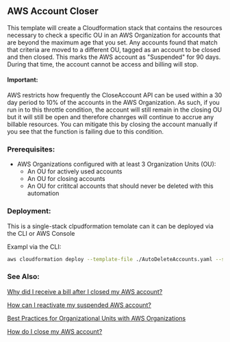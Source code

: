 ## AWS Account Closer

This template will create a Cloudformation stack that contains the resources necessary to check a specific OU in an AWS Organization for accounts that are beyond the maximum age that you set.  Any accounts found that match that criteria are moved to a different OU, tagged as an account to be closed and then closed.  This marks the AWS account as "Suspended" for 90 days.  During that time, the account cannot be access and billing will stop.

#### Important:
AWS restricts how frequently the CloseAccount API can be used within a 30 day period to 10% of the accounts in the AWS Organization.  As such, if you run in to this throttle condition, the account will still remain in the closing OU but it will still be open and therefore chanrges will continue to accrue any billable resources.  You can mitigate this by closing the account manually if you see that the function is failing due to this condition.

### Prerequisites:
- AWS Organizations configured with at least 3 Organization Units (OU):
    - An OU for actively used accounts
    - An OU for closing accounts
    - An OU for crititcal accounts that should never be deleted with this automation 

### Deployment:
This is a single-stack clpudformation temolate can it can be deployed via the CLI or AWS Console

Exampl via the CLI:
```bash
aws cloudformation deploy --template-file ./AutoDeleteAccounts.yaml --stack-name autoCloseAccounts --parameter-overrides age=30 activeOuId=ou-1234-abcdefgh closingOuId=ou-wxyz-a1b2c3d4
```
### See Also:
[Why did I receive a bill after I closed my AWS account?](https://aws.amazon.com/premiumsupport/knowledge-center/closed-account-bill/)

[How can I reactivate my suspended AWS account?](https://aws.amazon.com/premiumsupport/knowledge-center/reactivate-suspended-account/)

[Best Practices for Organizational Units with AWS Organizations](https://aws.amazon.com/blogs/mt/best-practices-for-organizational-units-with-aws-organizations/)

[How do I close my AWS account?](https://aws.amazon.com/premiumsupport/knowledge-center/close-aws-account/)
